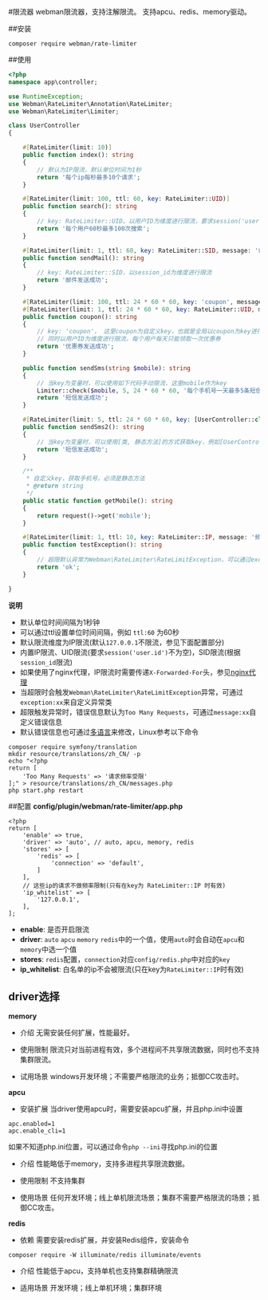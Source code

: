 #限流器
webman限流器，支持注解限流。
支持apcu、redis、memory驱动。


##安装
```
composer require webman/rate-limiter
```

##使用
```php
<?php
namespace app\controller;

use RuntimeException;
use Webman\RateLimiter\Annotation\RateLimiter;
use Webman\RateLimiter\Limiter;

class UserController
{

    #[RateLimiter(limit: 10)]
    public function index(): string
    {
        // 默认为IP限流，默认单位时间为1秒
        return '每个ip每秒最多10个请求';
    }

    #[RateLimiter(limit: 100, ttl: 60, key: RateLimiter::UID)]
    public function search(): string
    {
        // key: RateLimiter::UID，以用户ID为维度进行限流，要求session('user.id')不为空
        return '每个用户60秒最多100次搜索';
    }

    #[RateLimiter(limit: 1, ttl: 60, key: RateLimiter::SID, message: '每人每分钟只能发1次邮件')]
    public function sendMail(): string
    {
        // key: RateLimiter::SID，以session_id为维度进行限流
        return '邮件发送成功';
    }

    #[RateLimiter(limit: 100, ttl: 24 * 60 * 60, key: 'coupon', message: '今天的优惠券已经发完，请明天再来')]
    #[RateLimiter(limit: 1, ttl: 24 * 60 * 60, key: RateLimiter::UID, message: '每个用户每天只能领取一次优惠券')]
    public function coupon(): string
    {
        // key: 'coupon'， 这里coupon为自定义key，也就是全局以coupon为key进行限流，每天最多发100张优惠券
        // 同时以用户ID为维度进行限流，每个用户每天只能领取一次优惠券
        return '优惠券发送成功';
    }

    public function sendSms(string $mobile): string
    {
        // 当key为变量时，可以使用如下代码手动限流，这里mobile作为key
        Limiter::check($mobile, 5, 24 * 60 * 60, '每个手机号一天最多5条短信');
        return '短信发送成功';
    }

    #[RateLimiter(limit: 5, ttl: 24 * 60 * 60, key: [UserController::class, 'getMobile'], message: '每个手机号一天最多5条短信')]
    public function sendSms2(): string
    {
        // 当key为变量时，可以使用[类, 静态方法]的方式获取key，例如[UserController::class, 'getMobile']会调用UserController的getMobile()方法的返回值为key
        return '短信发送成功';
    }

    /**
     * 自定义key，获取手机号，必须是静态方法
     * @return string
     */
    public static function getMobile(): string
    {
        return request()->get('mobile');
    }

    #[RateLimiter(limit: 1, ttl: 10, key: RateLimiter::IP, message: '频率受限', exception: RuntimeException::class)]
    public function testException(): string
    {
        // 超限默认异常为Webman\RateLimiter\RateLimitException，可以通过exception参数更改
        return 'ok';
    }

}
```

**说明**
* 默认单位时间间隔为1秒钟
* 可以通过ttl设置单位时间间隔，例如 `ttl:60` 为60秒
* 默认限流维度为IP限流(默认`127.0.0.1`不限流，参见下面配置部分)
* 内置IP限流、UID限流(要求`session('user.id')`不为空)，SID限流(根据`session_id`限流)
* 如果使用了nginx代理，IP限流时需要传递`X-Forwarded-For`头，参见[nginx代理](../others/nginx-proxy.md)
* 当超限时会触发`Webman\RateLimiter\RateLimitException`异常，可通过`exception:xx`来自定义异常类
* 超限触发异常时，错误信息默认为`Too Many Requests`，可通过`message:xx`自定义错误信息
* 默认错误信息也可通过[多语言](translation.md)来修改，Linux参考以下命令
```
composer require symfony/translation
mkdir resource/translations/zh_CN/ -p
echo "<?php
return [
    'Too Many Requests' => '请求频率受限'
];" > resource/translations/zh_CN/messages.php
php start.php restart
```

##配置
**config/plugin/webman/rate-limiter/app.php**
```
<?php
return [
    'enable' => true,
    'driver' => 'auto', // auto, apcu, memory, redis
    'stores' => [
        'redis' => [
            'connection' => 'default',
        ]
    ],
    // 这些ip的请求不做频率限制(只有在key为 RateLimiter::IP 时有效)
    'ip_whitelist' => [
        '127.0.0.1',
    ],
];
```
* **enable**: 是否开启限流
* **driver**: `auto` `apcu` `memory` `redis`中的一个值，使用`auto`时会自动在`apcu`和`memory`中选一个值
* **stores**: `redis`配置，`connection`对应`config/redis.php`中对应的`key`
* **ip_whitelist**: 白名单的ip不会被限流(只在key为`RateLimiter::IP`时有效)

## driver选择

**memory**

* 介绍
  无需安装任何扩展，性能最好。

* 使用限制
  限流只对当前进程有效，多个进程间不共享限流数据，同时也不支持集群限流。

* 试用场景
  windows开发环境；不需要严格限流的业务；抵御CC攻击时。


**apcu**

* 安装扩展
  当driver使用apcu时，需要安装apcu扩展，并且php.ini中设置
```
apc.enabled=1
apc.enable_cli=1
```
如果不知道php.ini位置，可以通过命令`php --ini`寻找php.ini的位置

* 介绍
  性能略低于memory，支持多进程共享限流数据。

* 使用限制
  不支持集群

* 使用场景
  任何开发环境；线上单机限流场景；集群不需要严格限流的场景；抵御CC攻击。

**redis**

* 依赖
  需要安装redis扩展，并安装Redis组件，安装命令
```
composer require -W illuminate/redis illuminate/events
```

* 介绍
  性能低于apcu，支持单机也支持集群精确限流

* 适用场景
  开发环境；线上单机环境；集群环境